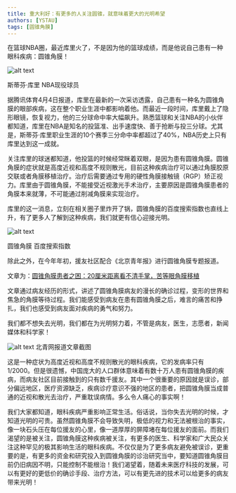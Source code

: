 ```yaml
---
title: 重大利好：有更多的人关注圆锥，就意味着更大的光明希望
authors: [YSTAU]
tags: [圆锥角膜]
---
```


在篮球NBA圈，最近库里火了，不是因为他的篮球成绩，而是他说自己患有一种眼科疾病：圆锥角膜！

![alt text](/blog/assets/2019-04-09-重大利好：有更多的人关注圆锥，就意味着更大的光明希望-1.png)

斯蒂芬·库里 NBA现役球员

据腾讯体育4月4日报道，库里在最新的一次采访透露，自己患有一种名为圆锥角膜的眼部疾病，这在整个职业生涯中都影响着他。而最近一段时间，库里戴上了隐形眼镜，恢复视力，他的三分球命中率大幅飙升。熟悉篮球和关注NBA的小伙伴都知道，库里在NBA是知名的投篮准、出手速度快、善于抢断与投三分球。尤其是，斯蒂芬·库里职业生涯的10个赛季三分命中率都超过了40%，NBA历史上只有库里达到这一成就。

关注库里的球迷都知道，他投篮的时候经常眯着双眼，是因为患有圆锥角膜。圆锥角膜的症状就是高度近视和高度不规则散光，目前这种疾病治疗可以通过角膜胶原交联或者角膜移植治疗。治疗后需要通过专用的硬性角膜接触镜（RGP）矫正视力。库里由于圆锥角膜，不能接受近视激光手术治疗，主要原因是圆锥角膜患者的角膜本来就薄，不可能通过削减角膜来实现治疗。

库里的这一消息，立刻在相关圈子里炸开了锅，圆锥角膜的百度搜索指数也直线上升，有了更多人了解到这种疾病，我们就更有信心迎接光明。

![alt text](/blog/assets/2019-04-09-重大利好：有更多的人关注圆锥，就意味着更大的光明希望-2.png)

圆锥角膜 百度搜索指数

除此之外，在今年年初，援友社区配合《北京青年报》进行圆锥角膜专题报道。

文章为：[圆锥角膜患者之困：20厘米距离看不清手掌，苦等眼角膜移植](https://mp.weixin.qq.com/s?__biz=MzU1MTg5NDE4OA==&mid=2247484310&idx=1&sn=bd3a8726c8a45823f755a4c6d8641a1a&chksm=fb8b2e55ccfca743701137a4be2b71de6bab0bdd2cb62d6851fa7bb0ce7a900cedc89c63e2f0&scene=21#wechat_redirect)

文章通过病友经历的形式，讲述了圆锥角膜病友的漫长的确诊过程，变形的世界和焦急的角膜等待过程。我们能感受到病友在患有圆锥角膜之后，难言的痛苦和挣扎，我们也感受到病友面对疾病的勇气和努力。

我们都不想失去光明，我们都在为光明努力着，不管是病友，医生，志愿者，新闻媒体和科学家！

![alt text](/blog/assets/2019-04-09-重大利好：有更多的人关注圆锥，就意味着更大的光明希望-3.png)
北青网报道文章截图

这是一种症状为高度近视和高度不规则散光的眼科疾病，它的发病率只有1/2000。但是很遗憾，中国庞大的人口群体意味着有数十万人患有圆锥角膜的疾病，而病友社区目前接触到的只有数千援友。其中一个很重要的原因就是误诊，部分偏远地区，医疗资源缺乏，疾病诊疗意识不强的地区的患者，把圆锥角膜当成普通的近视和散光去治疗，严重耽误病情。多么令人痛心的事实啊！

我们大家都知道，眼科疾病严重影响正常生活。俗话说，当你失去光明的时候，才知道光明的可贵。虽然圆锥角膜不会导致失明，极低的视力和无法被根治的事实，像一块石头压在每位援友的心里，像一道厚厚的屏障堵在每位援友的面前。而我们渴望的是被关注，圆锥角膜这种疾病被关注，有更多的医生、科学家和广大民众关注这种罕见的极其影响生活的眼科疾病。不仅仅是为了更多病友避免被误诊，更重要的是，有更多的资金和研究投入到圆锥角膜的诊治研究当中，要知道圆锥角膜目前仍旧病因不明，只能控制不能根治！我们渴望着，随着未来医疗科技的发展，可以有更好的更低价的确诊手段、治疗方法，可以有更先进的技术可以给更多的病友带来光明！
